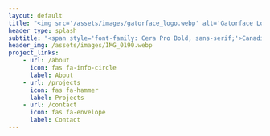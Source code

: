```yaml
---
layout: default
title: "<img src='/assets/images/gatorface_logo.webp' alt='Gatorface Logo' style='width: 65%; max-width: 600px; height: auto;'>"
header_type: splash
subtitle: "<span style='font-family: Cera Pro Bold, sans-serif;'>Canadian West Coast Furniture & Home Goods<br>Low-Impact Traditional Woodcrafts</span>"
header_img: /assets/images/IMG_0190.webp
project_links:
    - url: /about
      icon: fas fa-info-circle
      label: About
    - url: /projects
      icon: fas fa-hammer
      label: Projects
    - url: /contact
      icon: fas fa-envelope
      label: Contact
---
```

<style>
.btn-group-vertical {
    display: flex;
    flex-direction: row;
    justify-content: center;
    gap: 15px;
}
.btn-group-vertical .chulapa-btn-project {
    margin: 0 !important;
    width: auto !important;
    display: inline-flex !important;
    align-items: center !important;
    justify-content: center !important;
    padding-left: 0.75rem !important;
    padding-right: 0.75rem !important;
}
.btn-group-vertical .chulapa-btn-project i {
    margin-right: 6px !important;
}
.navbar-chulapa, .navbar-chulapa-fab, .footer-chulapa, main { display: none !important; }
.chulapa-btn-project { font-family: "Cera Pro Bold", sans-serif !important; }
</style>
